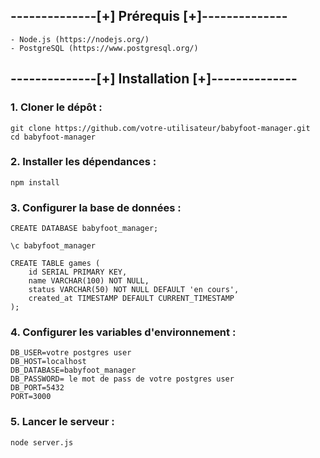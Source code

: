 ## --------------[+] Prérequis [+]-------------- 

	- Node.js (https://nodejs.org/)
	- PostgreSQL (https://www.postgresql.org/)

## --------------[+] Installation [+]-------------- 

### 1. Cloner le dépôt : 

	git clone https://github.com/votre-utilisateur/babyfoot-manager.git
	cd babyfoot-manager

### 2. Installer les dépendances : 

	npm install

### 3. Configurer la base de données : 
	
	CREATE DATABASE babyfoot_manager;

	\c babyfoot_manager

	CREATE TABLE games (
	    id SERIAL PRIMARY KEY,
	    name VARCHAR(100) NOT NULL,
	    status VARCHAR(50) NOT NULL DEFAULT 'en cours',
	    created_at TIMESTAMP DEFAULT CURRENT_TIMESTAMP
	);

### 4. Configurer les variables d'environnement :

	DB_USER=votre postgres user
	DB_HOST=localhost
	DB_DATABASE=babyfoot_manager
	DB_PASSWORD= le mot de pass de votre postgres user
	DB_PORT=5432
	PORT=3000

### 5. Lancer le serveur  :

	node server.js